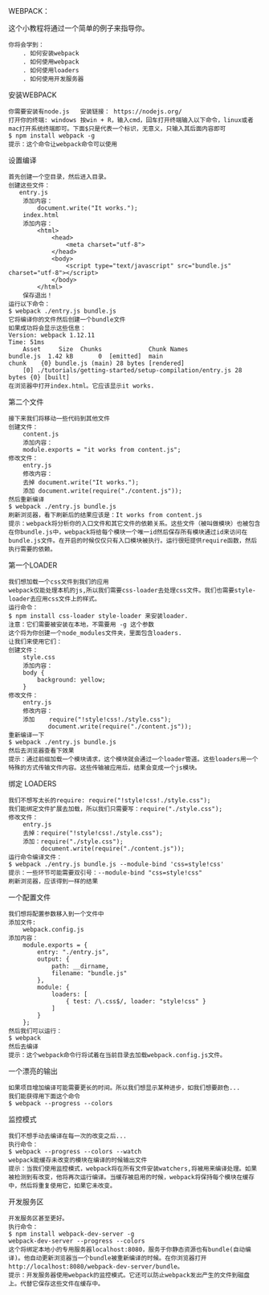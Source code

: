WEBPACK：

这个小教程将通过一个简单的例子来指导你。

	你将会学到：
		. 如何安装webpack
		. 如何使用webpack
		. 如何使用loaders
		. 如何使用开发服务器
安装WEBPACK
	
	你需要安装有node.js   安装链接： https://nodejs.org/
	打开你的终端: windows 按win + R，输入cmd，回车打开终端输入以下命令，linux或者mac打开系统终端即可。下面$只是代表一个标识，无意义，只输入其后面内容即可
	$ npm install webpack -g
	提示：这个命令让webpack命令可以使用
	
设置编译

	首先创建一个空目录，然后进入目录。
	创建这些文件：
	   entry.js
		添加内容：
			document.write("It works.");
		index.html
		添加内容：
			<html>
			    <head>
			        <meta charset="utf-8">
			    </head>
			    <body>
			        <script type="text/javascript" src="bundle.js" charset="utf-8"></script>
			    </body>
			</html> 
		保存退出！
	运行以下命令：
	$ webpack ./entry.js bundle.js
	它将编译你的文件然后创建一个bundle文件
	如果成功将会显示这些信息：
	Version: webpack 1.12.11
	Time: 51ms
	    Asset     Size  Chunks             Chunk Names
	bundle.js  1.42 kB       0  [emitted]  main
	chunk    {0} bundle.js (main) 28 bytes [rendered]
	    [0] ./tutorials/getting-started/setup-compilation/entry.js 28 bytes {0} [built]
	在浏览器中打开index.html。它应该显示it works.

第二个文件

	接下来我们将移动一些代码到其他文件
	创建文件：
		content.js
		添加内容：
		module.exports = "it works from content.js";
	修改文件：
		entry.js
		修改内容：
		去掉 document.write("It works.");
		添加 document.write(require("./content.js"));
	然后重新编译
	$ webpack ./entry.js bundle.js
	刷新浏览器，看下刷新后的结果应该是：It works from content.js
	提示：webpack将分析你的入口文件和其它文件的依赖关系。这些文件（被叫做模块）也被包含在你bundle.js中，webpack将给每个模块一个唯一id然后保存所有模块通过id来访问在bundle.js文件。在开启的时候仅仅只有入口模块被执行。运行很短提供require函数，然后执行需要的依赖。
	
第一个LOADER

	我们想加载一个css文件到我们的应用
	webpack仅能处理本机的js,所以我们需要css-loader去处理css文件。我们也需要style-loader去应用css文件上的样式。
	运行命令：
	$ npm install css-loader style-loader 来安装loader.
	注意：它们需要被安装在本地，不需要用 -g 这个参数
	这个将为你创建一个node_modules文件夹，里面包含loaders.
	让我们来使用它们：
	创建文件：
		style.css
		添加内容：
		body {
		    background: yellow;
		}
	修改文件：
		entry.js
		修改内容：
		添加    require("!style!css!./style.css");
  			   document.write(require("./content.js"));
	重新编译一下
	$ webpack ./entry.js bundle.js
	然后去浏览器查看下效果
	提示：通过前缀加载一个模块请求，这个模块就会通过一个loader管道。这些loaders用一个特殊的方式传输文件内容。这些传输被应用后，结果会变成一个js模块。
	
绑定 LOADERS
	
	我们不想写太长的require: require("!style!css!./style.css");
	我们能绑定文件扩展去加载，所以我们只需要写：require("./style.css");
	修改文件：
		entry.js
		去掉：require("!style!css!./style.css");
		添加：require("./style.css");
			 document.write(require("./content.js"));
    运行命令编译文件：
   	$ webpack ./entry.js bundle.js --module-bind 'css=style!css'
   	提示：一些环节可能需要双引号：--module-bind "css=style!css"
   	刷新浏览器，应该得到一样的结果
   	
 一个配置文件
 	
 	我们想将配置参数移入到一个文件中
 	添加文件:
 		webpack.config.js
 	添加内容：
 		module.exports = {
		    entry: "./entry.js",
		    output: {
		        path: __dirname,
		        filename: "bundle.js"
		    },
		    module: {
		        loaders: [
		            { test: /\.css$/, loader: "style!css" }
		        ]
		    }
		};
	然后我们可以运行：
	$ webpack
	然后去编译
	提示：这个webpack命令行将试着在当前目录去加载webpack.config.js文件。
	
一个漂亮的输出

	如果项目增加编译可能需要更长的时间。所以我们想显示某种进步，如我们想要颜色...
	我们能获得用下面这个命令
	$ webpack --progress --colors
	
监控模式

	我们不想手动去编译在每一次的改变之后...
	执行命令：
	$ webpack --progress --colors --watch
	webpack能缓存未改变的模块在编译的时候输出文件
	提示：当我们使用监控模式，webpack将在所有文件安装watchers,将被用来编译处理。如果被检测到有改变，他将再次运行编译。当缓存被启用的时候，webpack将保持每个模块在缓存中，然后将重复使用它，如果它未改变。
	
开发服务区
	
	开发服务区甚至更好。
	执行命令：
	$ npm install webpack-dev-server -g
	webpack-dev-server --progress --colors
	这个将绑定本地小的专用服务器localhost:8080，服务于你静态资源也有bundle(自动编译)。他自动更新浏览器当一个bundle被重新编译的时候。在你浏览器打开
	http://localhost:8080/webpack-dev-server/bundle。
	提示：开发服务器使用webpack的监控模式。它还可以防止webpack发出产生的文件到磁盘上。代替它保存这些文件在缓存中。
	
	
	
